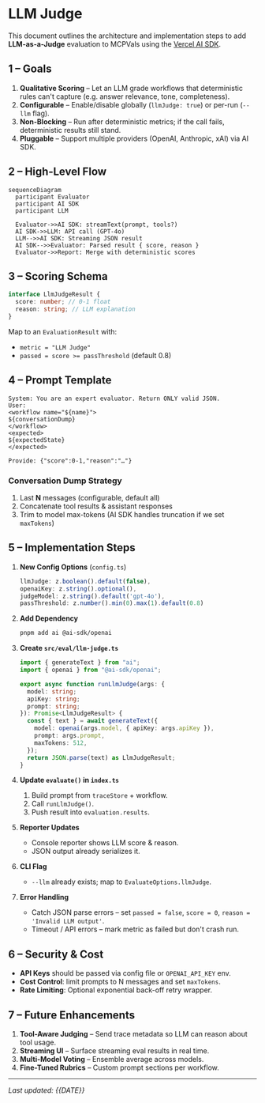 # LLM Judge

This document outlines the architecture and implementation steps to add **LLM-as-a-Judge** evaluation to MCPVals using the [Vercel AI SDK](https://sdk.vercel.ai/docs).

## 1 – Goals

1. **Qualitative Scoring** – Let an LLM grade workflows that deterministic rules can't capture (e.g. answer relevance, tone, completeness).
2. **Configurable** – Enable/disable globally (`llmJudge: true`) or per-run (`--llm` flag).
3. **Non-Blocking** – Run after deterministic metrics; if the call fails, deterministic results still stand.
4. **Pluggable** – Support multiple providers (OpenAI, Anthropic, xAI) via AI SDK.

## 2 – High-Level Flow

```mermaid
sequenceDiagram
  participant Evaluator
  participant AI SDK
  participant LLM

  Evaluator->>AI SDK: streamText(prompt, tools?)
  AI SDK->>LLM: API call (GPT-4o)
  LLM-->>AI SDK: Streaming JSON result
  AI SDK-->>Evaluator: Parsed result { score, reason }
  Evaluator->>Report: Merge with deterministic scores
```

## 3 – Scoring Schema

```ts
interface LlmJudgeResult {
  score: number; // 0-1 float
  reason: string; // LLM explanation
}
```

Map to an `EvaluationResult` with:

- `metric = "LLM Judge"`
- `passed = score >= passThreshold` (default 0.8)

## 4 – Prompt Template

```text
System: You are an expert evaluator. Return ONLY valid JSON.
User:
<workflow name="${name}">
${conversationDump}
</workflow>
<expected>
${expectedState}
</expected>

Provide: {"score":0-1,"reason":"…"}
```

### Conversation Dump Strategy

1. Last **N** messages (configurable, default all)
2. Concatenate tool results & assistant responses
3. Trim to model max-tokens (AI SDK handles truncation if we set `maxTokens`)

## 5 – Implementation Steps

1. **New Config Options** (`config.ts`)
   ```ts
   llmJudge: z.boolean().default(false),
   openaiKey: z.string().optional(),
   judgeModel: z.string().default('gpt-4o'),
   passThreshold: z.number().min(0).max(1).default(0.8)
   ```
2. **Add Dependency**
   ```bash
   pnpm add ai @ai-sdk/openai
   ```
3. **Create `src/eval/llm-judge.ts`**

   ```ts
   import { generateText } from "ai";
   import { openai } from "@ai-sdk/openai";

   export async function runLlmJudge(args: {
     model: string;
     apiKey: string;
     prompt: string;
   }): Promise<LlmJudgeResult> {
     const { text } = await generateText({
       model: openai(args.model, { apiKey: args.apiKey }),
       prompt: args.prompt,
       maxTokens: 512,
     });
     return JSON.parse(text) as LlmJudgeResult;
   }
   ```

4. **Update `evaluate()` in `index.ts`**
   1. Build prompt from `traceStore` + workflow.
   2. Call `runLlmJudge()`.
   3. Push result into `evaluation.results`.
5. **Reporter Updates**
   - Console reporter shows LLM score & reason.
   - JSON output already serializes it.
6. **CLI Flag**
   - `--llm` already exists; map to `EvaluateOptions.llmJudge`.
7. **Error Handling**
   - Catch JSON parse errors – set `passed = false`, `score = 0`, `reason = 'Invalid LLM output'`.
   - Timeout / API errors – mark metric as failed but don't crash run.

## 6 – Security & Cost

- **API Keys** should be passed via config file or `OPENAI_API_KEY` env.
- **Cost Control**: limit prompts to N messages and set `maxTokens`.
- **Rate Limiting**: Optional exponential back-off retry wrapper.

## 7 – Future Enhancements

1. **Tool-Aware Judging** – Send trace metadata so LLM can reason about tool usage.
2. **Streaming UI** – Surface streaming eval results in real time.
3. **Multi-Model Voting** – Ensemble average across models.
4. **Fine-Tuned Rubrics** – Custom prompt sections per workflow.

---

_Last updated: {{DATE}}_
